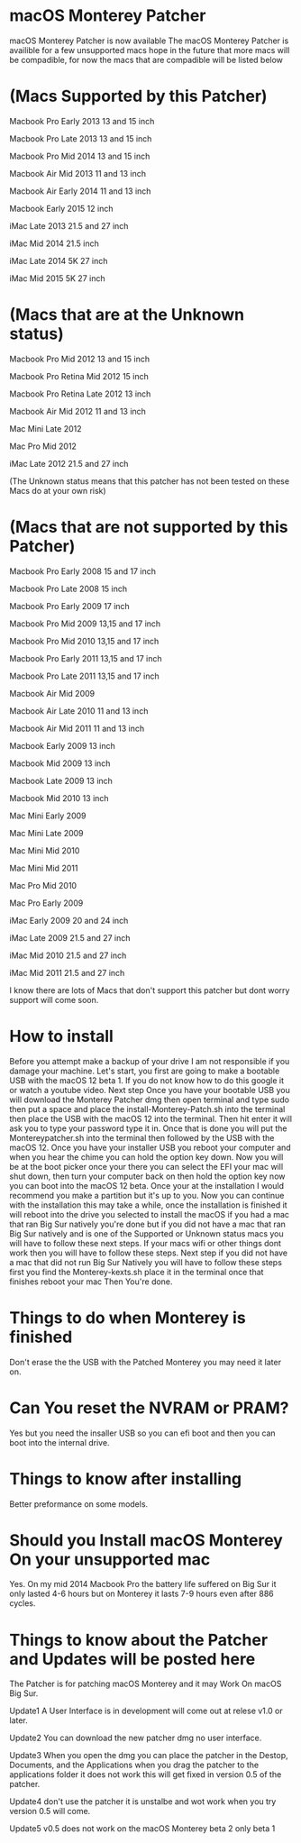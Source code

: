 # macOS Monterey Patcher
macOS Monterey Patcher is now available
The macOS Monterey Patcher is availible for a few unsupported macs hope in the future that more macs will be compadible, for now the macs that are compadible will be listed below

# (Macs Supported by this Patcher)


Macbook Pro Early 2013 13 and 15 inch

Macbook Pro Late 2013 13 and 15 inch

Macbook Pro Mid 2014 13 and 15 inch

Macbook Air Mid 2013 11 and 13 inch

Macbook Air Early 2014 11 and 13 inch

Macbook Early 2015 12 inch

iMac Late 2013 21.5 and 27 inch

iMac Mid 2014 21.5 inch

iMac Late 2014 5K 27 inch

iMac Mid 2015 5K 27 inch

# (Macs that are at the Unknown status)


Macbook Pro Mid 2012 13 and 15 inch

Macbook Pro Retina Mid 2012 15 inch

Macbook Pro Retina Late 2012 13 inch

Macbook Air Mid 2012 11 and 13 inch

Mac Mini Late 2012

Mac Pro Mid 2012

iMac Late 2012 21.5 and 27 inch

(The Unknown status means that this patcher has not been tested on these Macs do at your own risk)


# (Macs that are not supported by this Patcher)


Macbook Pro Early 2008 15 and 17 inch

Macbook Pro Late 2008 15 inch

Macbook Pro Early 2009 17 inch

Macbook Pro Mid 2009 13,15 and 17 inch

Macbook Pro Mid 2010 13,15 and 17 inch

Macbook Pro Early 2011 13,15 and 17 inch

Macbook Pro Late 2011 13,15 and 17 inch

Macbook Air Mid 2009

Macbook Air Late 2010 11 and 13 inch

Macbook Air Mid 2011 11 and 13 inch

Macbook Early 2009 13 inch

Macbook Mid 2009 13 inch

Macbook Late 2009 13 inch

Macbook Mid 2010 13 inch

Mac Mini Early 2009

Mac Mini Late 2009

Mac Mini Mid 2010

Mac Mini Mid 2011

Mac Pro Mid 2010

Mac Pro Early 2009

iMac Early 2009 20 and 24 inch

iMac Late 2009 21.5 and 27 inch

iMac Mid 2010 21.5 and 27 inch

iMac Mid 2011 21.5 and 27 inch

I know there are lots of Macs that don't support this patcher but dont worry support will come soon.

# How to install
Before you attempt make a backup of your drive I am not responsible if you damage your machine. Let's start, you first are going to make a bootable USB with the macOS 12 beta 1. If you do not know how to do this google it or watch a youtube video.
Next step Once you have your bootable USB you will download the Monterey Patcher dmg then open terminal and type sudo then put a space and place the install-Monterey-Patch.sh into the terminal then place the USB with the macOS 12 into the terminal. Then hit enter it will ask you to type your password type it in.
Once that is done you will put the Montereypatcher.sh into the terminal then followed by the USB with the macOS 12.
Once you have your installer USB you reboot your computer and when you hear the chime you can hold the option key down. Now you will be at the boot picker once your there you can select the EFI your mac will shut down, then turn your computer back on then hold the option key now you can boot into the macOS 12 beta. Once your at the installation I would recommend you make a partition but it's up to you. Now you can continue with the installation this may take a while, once the installation is finished it will reboot into the drive you selected to install the macOS if you had a mac that ran Big Sur natively you're done but if you did not have a mac that ran Big Sur natively and is one of the Supported or Unknown status macs you will have to follow these next steps. If your macs wifi or other things dont work then you will have to follow these steps. Next step if you did not have a mac that did not run Big Sur Natively you will have to follow these steps first you find the Monterey-kexts.sh place it in the terminal once that finishes reboot your mac Then You're done.
# Things to do when Monterey is finished
Don't erase the the USB with the Patched Monterey you may need it later on.
# Can You reset the NVRAM or PRAM?
Yes but you need the insaller USB so you can efi boot and then you can boot into the internal drive.
# Things to know after installing
Better preformance on some models.
# Should you Install macOS Monterey On your unsupported mac
Yes. On my mid 2014 Macbook Pro the battery life suffered on Big Sur it only lasted 4-6 hours but on Monterey it lasts 7-9 hours even after 886 cycles.
# Things to know about the Patcher and Updates will be posted here
The Patcher is for patching macOS Monterey and it may Work On macOS Big Sur.

Update1 A User Interface is in development will come out at relese v1.0 or later.

Update2 You can download the new patcher dmg no user interface.

Update3 When you open the dmg you can place the patcher in the Destop, Documents, and the Applications when you drag the patcher to the applications folder it does not work this will get fixed in version 0.5 of the patcher.

Update4 don't use the patcher it is unstalbe and wot work when you try version 0.5 will come.

Update5 v0.5 does not work on the macOS Monterey beta 2 only beta 1

